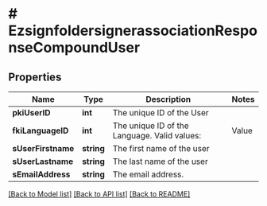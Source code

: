 # # EzsignfoldersignerassociationResponseCompoundUser

## Properties

Name | Type | Description | Notes
------------ | ------------- | ------------- | -------------
**pkiUserID** | **int** | The unique ID of the User |
**fkiLanguageID** | **int** | The unique ID of the Language.  Valid values:  |Value|Description| |-|-| |1|French| |2|English| |
**sUserFirstname** | **string** | The first name of the user |
**sUserLastname** | **string** | The last name of the user |
**sEmailAddress** | **string** | The email address. |

[[Back to Model list]](../../README.md#models) [[Back to API list]](../../README.md#endpoints) [[Back to README]](../../README.md)
